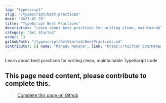```yaml
---
tag: "typescript"
slug: "/typescript/best-practices"
date: "2023-02-28"
title: "TypeScript Best Practices"
description: "Learn about best practices for writing clean, maintainable TypeScript code"
category: "Get Started"
order: 13
githubPath: "/typescript/GetStarted/BestPractices.md"
contributor: [{ name: "Mahady Manana", link: "https://twitter.com/MahadyManana" }]
---
```



Learn about best practices for writing clean, maintainable TypeScript code

## This page need content, please contribute to complete this.


> <a href="https://github.com/mahady-manana/betatuto-docs/tree/main/docs/typescript/GetStarted/BestPractices.md" target="_blank">Complete this page on Github</a>



